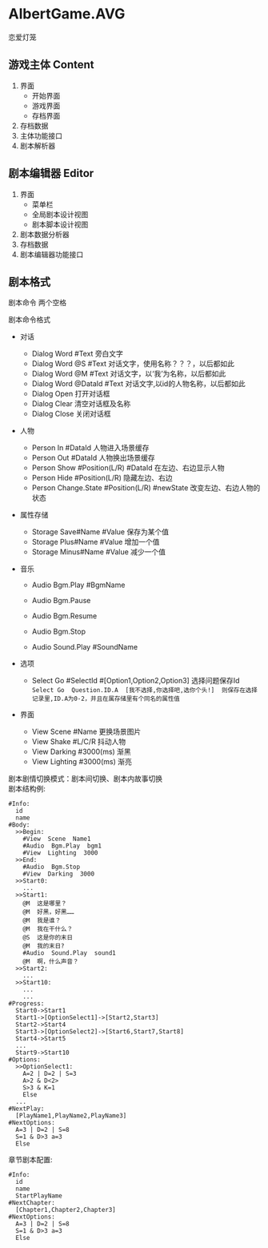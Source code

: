 # AlbertGame.AVG
恋爱灯笼  

## 游戏主体 Content
1.  界面
    - 开始界面
    - 游戏界面
    - 存档界面
2.  存档数据
3.  主体功能接口
4.  剧本解析器

## 剧本编辑器 Editor
1.  界面
    - 菜单栏
    - 全局剧本设计视图
    - 剧本脚本设计视图
2.  剧本数据分析器
3.  存档数据
4.  剧本编辑器功能接口

## 剧本格式
剧本命令 两个空格

剧本命令格式  

- 对话
  - Dialog  Word  #Text  旁白文字
  - Dialog  Word  @S  #Text  对话文字，使用名称？？？，以后都如此
  - Dialog  Word  @M  #Text  对话文字，以‘我’为名称，以后都如此
  - Dialog  Word  @DataId  #Text  对话文字,以id的人物名称，以后都如此
  - Dialog  Open  打开对话框
  - Dialog  Clear  清空对话框及名称
  - Dialog  Close  关闭对话框
  
- 人物
  - Person  In  #DataId 人物进入场景缓存
  - Person  Out  #DataId 人物换出场景缓存
  - Person  Show  #Position(L/R)  #DataId 在左边、右边显示人物
  - Person  Hide  #Position(L/R) 隐藏左边、右边
  - Person  Change.State  #Position(L/R)  #newState 改变左边、右边人物的状态
  
- 属性存储
  - Storage  Save#Name  #Value 保存为某个值
  - Storage  Plus#Name  #Value 增加一个值
  - Storage  Minus#Name  #Value 减少一个值

- 音乐
  - Audio  Bgm.Play  #BgmName
  - Audio  Bgm.Pause
  - Audio  Bgm.Resume
  - Audio  Bgm.Stop

  - Audio  Sound.Play #SoundName

- 选项
    - Select  Go  #SelectId  #[Option1,Option2,Option3]  选择问题保存Id
  `
  Select Go  Question.ID.A  [我不选择,你选择吧,选你个头!]  则保存在选择记录里,ID.A为0-2，并且在属存储里有个同名的属性值
  `

- 界面
  - View  Scene  #Name 更换场景图片
  - View  Shake  #L/C/R 抖动人物
  - View  Darking  #3000(ms)  渐黑
  - View  Lighting  #3000(ms)  渐亮

剧本剧情切换模式：剧本间切换、剧本内故事切换  
剧本结构例:  
```
#Info:
  id
  name
#Body:
  >>Begin:  
    #View  Scene  Name1
    #Audio  Bgm.Play  bgm1
    #View  Lighting  3000
  >>End:  
    #Audio  Bgm.Stop
    #View  Darking  3000
  >>Start0:  
  	...  
  >>Start1:  
  	@M  这是哪里？  
  	@M  好黑，好黑……  
  	@M  我是谁？  
  	@M  我在干什么？  
    @S  这是你的末日
    @M  我的末日?
    #Audio  Sound.Play  sound1
    @M  啊，什么声音？
  >>Start2:  
  	...  
  >>Start10:  
  	...  
  	...  
#Progress:  
  Start0->Start1
  Start1->[OptionSelect1]->[Start2,Start3] 
  Start2->Start4
  Start3->[OptionSelect2]->[Start6,Start7,Start8]
  Start4->Start5  
  ...  
  Start9->Start10 
#Options:
  >>OptionSelect1:
    A=2 | D=2 | S=3
    A>2 & D<2>
    S>3 & K=1
    Else
  ...   
#NextPlay:
  [PlayName1,PlayName2,PlayName3]
#NextOptions:
  A=3 | D=2 | S=8
  S=1 & D>3 a=3
  Else
```

章节剧本配置:
```
#Info:
  id
  name
  StartPlayName
#NextChapter:
  [Chapter1,Chapter2,Chapter3]
#NextOptions:
  A=3 | D=2 | S=8
  S=1 & D>3 a=3
  Else
```
